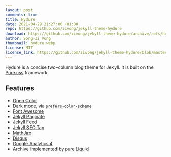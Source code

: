 ```yaml
---
layout: post
comments: true
title: Hydure
date: 2021-04-29 21:27:00 +01:00
repo: https://github.com/zivong/jekyll-theme-hydure
download: https://github.com/zivong/jekyll-theme-hydure/archive/refs/heads/master.zip
author: Song-Zi Vong
thumbnail: hydure.webp
license: MIT
license_link: https://github.com/zivong/jekyll-theme-hydure/blob/master/LICENSE.txt
---
```


Hydure is a concise two-column blog theme for Jekyll. It is built on the [Pure.css](https://github.com/pure-css/pure) framework.

## Features

* [Open Color](https://github.com/yeun/open-color)
* Dark mode, via [`prefers-color-scheme`](https://developer.mozilla.org/en-US/docs/Web/CSS/@media/prefers-color-scheme)
* [Font Awesome](https://fontawesome.com/)
* [Jekyll Paginate](https://github.com/jekyll/jekyll-paginate)
* [Jekyll Feed](https://github.com/jekyll/jekyll-feed/)
* [Jekyll SEO Tag](https://github.com/jekyll/jekyll-seo-tag/)
* [MathJax](https://www.mathjax.org/)
* [Disqus](https://disqus.com/)
* [Google Analytics 4](https://support.google.com/analytics/answer/10089681?hl=en)
* Archive implemented by pure [Liquid](https://shopify.github.io/liquid/)
